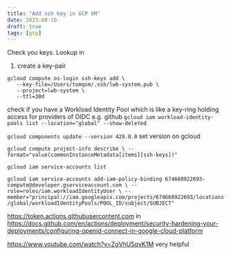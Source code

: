 ```yaml
---
title: "Add ssh key in GCP VM"
date: 2023-08-16
draft: true
tags: [gcp]
---
```


Check you keys. Lookup in 
1) create a key-pair

```shell
gcloud compute os-login ssh-keys add \
   --key-file=/Users/tomqsm/.ssh/lwb-system.pub \
   --project=lwb-system \
   --ttl=30d
```

check if you have a Workload Identity Pool which is like a key-ring holding access for providers of OIDC e.g. github 
`gcloud iam workload-identity-pools list --location="global" --show-deleted`

`gcloud components update --version 429.0.0` set version on gcloud

`gcloud compute project-info describe \
--format="value(commonInstanceMetadata[items][ssh-keys])"`

`gcloud iam service-accounts list`

`gcloud iam service-accounts add-iam-policy-binding 674668922693-compute@developer.gserviceaccount.com \
--role=roles/iam.workloadIdentityUser \
--member="principal://iam.googleapis.com/projects/674668922693/locations/global/workloadIdentityPools/POOL_ID/subject/SUBJECT"`

https://token.actions.githubusercontent.com  in https://docs.github.com/en/actions/deployment/security-hardening-your-deployments/configuring-openid-connect-in-google-cloud-platform

https://www.youtube.com/watch?v=ZgVhU5qvK1M very helpful